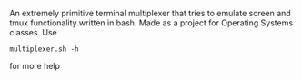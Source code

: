 An extremely primitive terminal multiplexer that tries to emulate screen and tmux functionality written in bash. Made as a project for Operating Systems classes.
Use
```
multiplexer.sh -h
```
for more help

